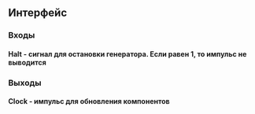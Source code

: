 ## Интерфейс

### Входы

#### Halt - сигнал для остановки генератора. Если равен 1, то импульс не выводится

### Выходы

#### Clock - импульс для обновления компонентов